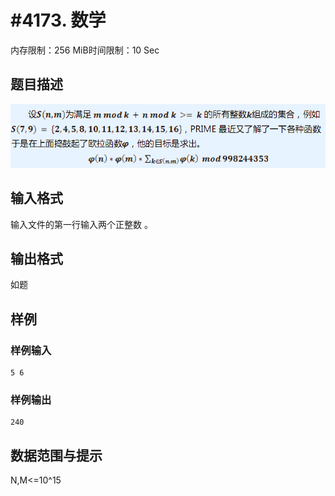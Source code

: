 # #4173. 数学

内存限制：256 MiB时间限制：10 Sec

## 题目描述

 ![](upload/201507/ff.jpg)

## 输入格式

 输入文件的第一行输入两个正整数 。 

## 输出格式

 如题

## 样例

### 样例输入

    
    5 6
    

### 样例输出

    
    240
    

## 数据范围与提示

 N,M<=10^15
